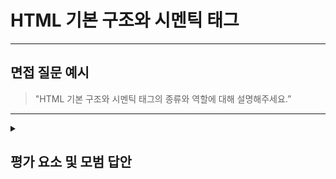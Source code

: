 # HTML 기본 구조와 시멘틱 태그

---

## 면접 질문 예시

> "HTML 기본 구조와 시멘틱 태그의 종류와 역할에 대해 설명해주세요.”

---

<details>
  <summary><h2> 평가 요소 및 모범 답안</h2></summary>

  ### 1. HTML 기본 구조
  - 포함내용
      ``` html
      <!DOCTYPE html>
      <html lang="ko">
      <head>
        <meta charset="UTF-8">
        <title>문서 제목</title>
      </head>
      <body>
        <!-- 여기에 웹페이지 내용이 들어갑니다 -->
      </body>
      </html>
      ```
      - `<!DOCTYPE html>` : HTML5 문서임을 브라우저에 알림.
      - `<html>`: 문서가 html로 작성됨을 브라우저에 알림. 문서의 시작과 끝
      - `<head>`: 문서의 메타데이터(문서 정보, 인코딩, 제목, 스타일 등)가 위치함.
      - `<meta charset="UTF-8">`: 문자 인코딩을 설정. 한글 등 다양한 문자를 표시 가능하게 함.
      - `<title>`: 웹 브라우저 탭에 표시될 제목.
      - `<body>`: 사용자에게 보여지는 실제 콘텐츠가 들어가는 부분. HTML 문서의 내용. 텍스트, 이미지, 비디오 등 모든 컨텐츠
   
  ### 2. 시멘틱 태그(Semantic tags)
  - 포함내용
      ``` html
      <body>
        <header>
          <h1>나의 블로그</h1>
          <nav>
            <a href="/">홈</a>
            <a href="/about">소개</a>
          </nav>
        </header>
      
        <main>
          <article>
            <h2>첫 번째 글</h2>
            <p>내용이 여기에 들어갑니다.</p>
          </article>
        </main>
      
        <footer>
          <p>&copy; 2025 나의 블로그</p>
        </footer>
      </body>
      ```
      - 시멘틱 태그 : HTML요소에 의미를 부여함으로써, 가독성이 좋아지고 유지보수가 쉬워진다.
      - `<header>`  : 페이지나 섹션의 머리말 (로고, 내비게이션 등)
      - `<nav>`  : 내비게이션 링크 영역 (목차, 메뉴 등)
      - `<main>` : 페이지의 주요 콘텐츠 (한 페이지에 하나만 사용)
      - `<section>` : 독립적인 콘텐츠 구역(주제별 구별)
      - `<article>` : section의 하위개념. 독립적으로 구분 가능한 글(블로그 글, 뉴스 등)
      - `<aside>` : 부가적인 콘텐츠(광고, 관련 링크 등)
      - `<footer>` : 페이지나 섹션의 바닥글(저작권, 연락처 등)
  
  ### 3. 모범 답안 예시

  > HTML 문서는 `<!DOCTYPE html>` 선언으로 시작해 HTML5 문서임을 알리고, `<html>`, `<head>`, `<body>`로 구성됩니다. <br />
  > `<head>`에는 메타데이터와 제목, 문자 인코딩 정보 등이 들어가며, `<body>`에는 사용자에게 보여지는 실제 콘텐츠가 담깁니다. <br />
  > HTML5에서는 시멘틱 태그를 통해 콘텐츠의 의미를 명확하게 표현할 수 있습니다. <br />
  > 예를 들어, `<header>`는 머리말, `<nav>`는 내비게이션, `<main>`은 주요 콘텐츠, `<section>`은 주제별 구역, `<article>`은 독립된 콘텐츠, `<aside>`는 부가 콘텐츠, `<footer>`는 바닥글을 나타냅니다. <br />
  > 이러한 시멘틱 태그를 사용하면 코드의 가독성과 유지보수성이 향상됩니다. <br />
</details>
